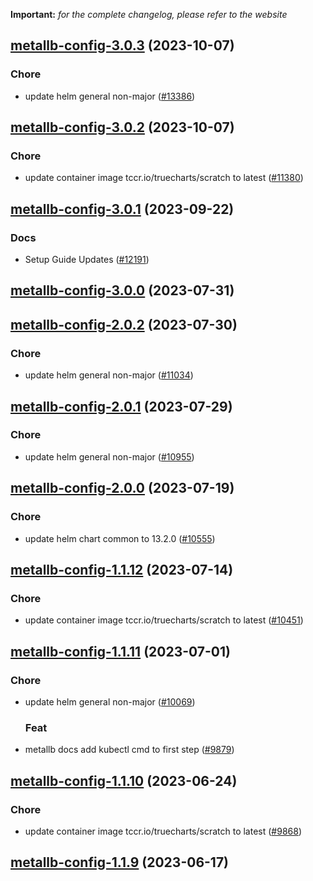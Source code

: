 **Important:**
*for the complete changelog, please refer to the website*




## [metallb-config-3.0.3](https://github.com/succelle/charts/compare/metallb-config-3.0.2...metallb-config-3.0.3) (2023-10-07)

### Chore

- update helm general non-major ([#13386](https://github.com/succelle/charts/issues/13386))
  
  


## [metallb-config-3.0.2](https://github.com/succelle/charts/compare/metallb-config-3.0.1...metallb-config-3.0.2) (2023-10-07)

### Chore

- update container image tccr.io/truecharts/scratch to latest ([#11380](https://github.com/succelle/charts/issues/11380))
  
  


## [metallb-config-3.0.1](https://github.com/succelle/charts/compare/metallb-config-3.0.0...metallb-config-3.0.1) (2023-09-22)

### Docs

- Setup Guide Updates ([#12191](https://github.com/succelle/charts/issues/12191))
  
  



## [metallb-config-3.0.0](https://github.com/succelle/charts/compare/metallb-config-2.0.2...metallb-config-3.0.0) (2023-07-31)




## [metallb-config-2.0.2](https://github.com/succelle/charts/compare/metallb-config-2.0.1...metallb-config-2.0.2) (2023-07-30)

### Chore

- update helm general non-major ([#11034](https://github.com/succelle/charts/issues/11034))
  
  


## [metallb-config-2.0.1](https://github.com/succelle/charts/compare/metallb-config-2.0.0...metallb-config-2.0.1) (2023-07-29)

### Chore

- update helm general non-major ([#10955](https://github.com/succelle/charts/issues/10955))
  
  


## [metallb-config-2.0.0](https://github.com/succelle/charts/compare/metallb-config-1.1.12...metallb-config-2.0.0) (2023-07-19)

### Chore

- update helm chart common to 13.2.0 ([#10555](https://github.com/succelle/charts/issues/10555))
  
  


## [metallb-config-1.1.12](https://github.com/succelle/charts/compare/metallb-config-1.1.11...metallb-config-1.1.12) (2023-07-14)

### Chore

- update container image tccr.io/truecharts/scratch to latest ([#10451](https://github.com/succelle/charts/issues/10451))
  
  


## [metallb-config-1.1.11](https://github.com/succelle/charts/compare/metallb-config-1.1.10...metallb-config-1.1.11) (2023-07-01)

### Chore

- update helm general non-major ([#10069](https://github.com/succelle/charts/issues/10069))
  
  ### Feat

- metallb docs add kubectl cmd to first step ([#9879](https://github.com/succelle/charts/issues/9879))
  
  


## [metallb-config-1.1.10](https://github.com/succelle/charts/compare/metallb-config-1.1.9...metallb-config-1.1.10) (2023-06-24)

### Chore

- update container image tccr.io/truecharts/scratch to latest ([#9868](https://github.com/succelle/charts/issues/9868))
  
  


## [metallb-config-1.1.9](https://github.com/succelle/charts/compare/metallb-config-1.1.8...metallb-config-1.1.9) (2023-06-17)

